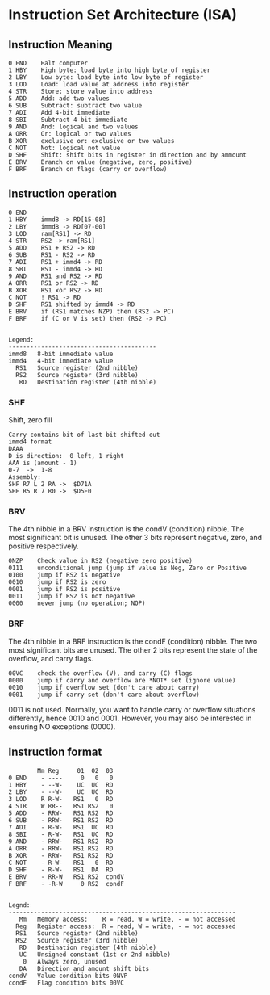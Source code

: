 <!-- Author:  Lyall Jonathan Di Trapani =========|=========|======== -->
Instruction Set Architecture (ISA)
==================================


Instruction Meaning
-------------------

    0 END    Halt computer
    1 HBY    High byte: load byte into high byte of register
    2 LBY    Low byte: load byte into low byte of register
    3 LOD    Load: load value at address into register
    4 STR    Store: store value into address
    5 ADD    Add: add two values
    6 SUB    Subtract: subtract two value
    7 ADI    Add 4-bit immediate
    8 SBI    Subtract 4-bit immediate
    9 AND    And: logical and two values
    A ORR    Or: logical or two values
    B XOR    exclusive or: exclusive or two values
    C NOT    Not: logical not value
    D SHF    Shift: shift bits in register in direction and by ammount
    E BRV    Branch on value (negative, zero, positive)
    F BRF    Branch on flags (carry or overflow)


Instruction operation
--------------------

    0 END
    1 HBY    immd8 -> RD[15-08]
    2 LBY    immd8 -> RD[07-00]
    3 LOD    ram[RS1] -> RD
    4 STR    RS2 -> ram[RS1]
    5 ADD    RS1 + RS2 -> RD
    6 SUB    RS1 - RS2 -> RD
    7 ADI    RS1 + immd4 -> RD
    8 SBI    RS1 - immd4 -> RD
    9 AND    RS1 and RS2 -> RD
    A ORR    RS1 or RS2 -> RD
    B XOR    RS1 xor RS2 -> RD
    C NOT    ! RS1 -> RD
    D SHF    RS1 shifted by immd4 -> RD
    E BRV    if (RS1 matches NZP) then (RS2 -> PC)
    F BRF    if (C or V is set) then (RS2 -> PC)


    Legend:
    -----------------------------------------
    immd8   8-bit immediate value
    immd4   4-bit immediate value
      RS1   Source register (2nd nibble)
      RS2   Source register (3rd nibble)
       RD   Destination register (4th nibble)


### SHF ###

Shift, zero fill

    Carry contains bit of last bit shifted out
    immd4 format
    DAAA
    D is direction:  0 left, 1 right
    AAA is (amount - 1)
    0-7  ->  1-8
    Assembly:
    SHF R7 L 2 RA ->  $D71A
    SHF R5 R 7 R0 ->  $D5E0


### BRV ###

The 4th nibble in a BRV instruction is the condV (condition) nibble.  The most
significant bit is unused.  The other 3 bits represent negative, zero, and
positive respectively.

    0NZP    Check value in RS2 (negative zero positive)
    0111    unconditional jump (jump if value is Neg, Zero or Positive
    0100    jump if RS2 is negative
    0010    jump if RS2 is zero
    0001    jump if RS2 is positive
    0011    jump if RS2 is not negative
    0000    never jump (no operation; NOP)


### BRF ###

The 4th nibble in a BRF instruction is the condF (condition) nibble.  The two
most significant bits are unused.  The other 2 bits represent the state of the
overflow, and carry flags.

    00VC    check the overflow (V), and carry (C) flags
    0000    jump if carry and overflow are *NOT* set (ignore value)
    0010    jump if overflow set (don't care about carry)
    0001    jump if carry set (don't care about overflow)

0011 is not used.
Normally, you want to handle carry or overflow situations differently, hence
0010 and 0001.
However, you may also be interested in ensuring NO exceptions (0000).


Instruction format
------------------

            Mm Reg     01  02  03
    0 END    - ----     0   0   0
    1 HBY    - --W-    UC  UC  RD
    2 LBY    - --W-    UC  UC  RD
    3 LOD    R R-W-   RS1   0  RD
    4 STR    W RR--   RS1 RS2   0
    5 ADD    - RRW-   RS1 RS2  RD
    6 SUB    - RRW-   RS1 RS2  RD
    7 ADI    - R-W-   RS1  UC  RD
    8 SBI    - R-W-   RS1  UC  RD
    9 AND    - RRW-   RS1 RS2  RD
    A ORR    - RRW-   RS1 RS2  RD
    B XOR    - RRW-   RS1 RS2  RD
    C NOT    - R-W-   RS1   0  RD
    D SHF    - R-W-   RS1  DA  RD
    E BRV    - RR-W   RS1 RS2  condV
    F BRF    - -R-W     0 RS2  condF


    Legnd:
    ---------------------------------------------------------------
       Mm   Memory access:    R = read, W = write, - = not accessed
      Reg   Register access:  R = read, W = write, - = not accessed
      RS1   Source register (2nd nibble)
      RS2   Source register (3rd nibble)
       RD   Destination register (4th nibble)
       UC   Unsigned constant (1st or 2nd nibble)
        0   Always zero, unused
       DA   Direction and amount shift bits
    condV   Value condition bits 0NVP
    condF   Flag condition bits 00VC
